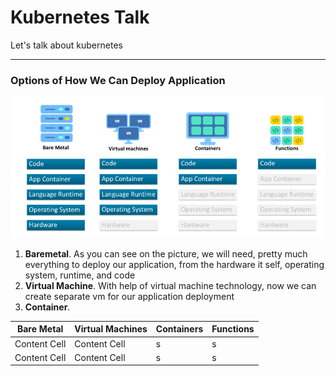 # **Kubernetes Talk**
Let's talk about kubernetes

----
### **Options of How We Can Deploy Application**
![Serverless Evolution](pic/serverless_evolution.png)
1. **Baremetal**. As you can see on the picture, we will need, pretty much everything to deploy our application, from the hardware it self,
operating system, runtime, and code
2. **Virtual Machine**. With help of virtual machine technology, now we can create separate vm for our application deployment
3. **Container**. 

| Bare Metal | Virtual Machines | Containers | Functions
| - | - | - | - |
| Content Cell  | Content Cell  | s | s |
| Content Cell  | Content Cell  | s | s |

